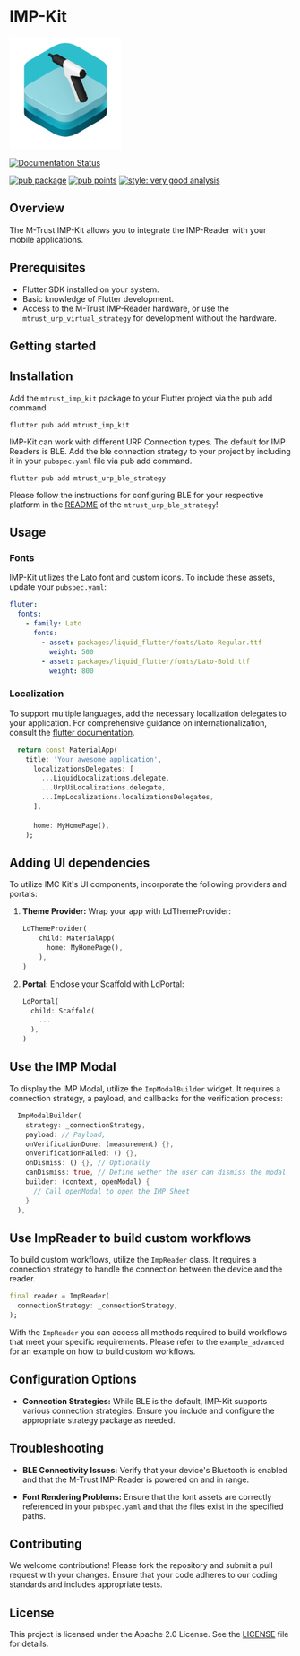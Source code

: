 

# IMP-Kit

<img src="https://github.com/emdgroup/mtrust-imp-kit/blob/main/banner.png?raw=true" alt="Description" width="200">

[![Documentation Status](https://img.shields.io/badge/Documentation-IMP--Kit%20Docs-blue?style=flat&logo=readthedocs)](https://docs.mtrust.io/sdks/imp-kit/)


[![pub package](https://img.shields.io/pub/v/mtrust_imp_kit.svg)](https://pub.dev/packages/mtrust_imp_kit)
[![pub points](https://img.shields.io/pub/points/mtrust_imp_kit)](https://pub.dev/packages/mtrust_imp_kit/score)
[![style: very good analysis](https://img.shields.io/badge/style-very_good_analysis-B22C89.svg)](https://pub.dev/packages/very_good_analysis)

## Overview

The M-Trust IMP-Kit allows you to integrate the IMP-Reader with your mobile applications.

## Prerequisites

- Flutter SDK installed on your system.
- Basic knowledge of Flutter development.
- Access to the M-Trust IMP-Reader hardware, or use the `mtrust_urp_virtual_strategy` for development without the hardware.

## Getting started

## Installation

Add the `mtrust_imp_kit` package to your Flutter project via the pub add command 
```
flutter pub add mtrust_imp_kit
```

IMP-Kit can work with different URP Connection types. The default for IMP Readers is BLE. 
Add the ble connection strategy to your project by including it in your `pubspec.yaml` file via pub add command.
```
flutter pub add mtrust_urp_ble_strategy
```

Please follow the instructions for configuring BLE for your respective platform in the [README](https://github.com/emdgroup/mtrust-urp/blob/main/mtrust_urp_ble_strategy/README.md) of the `mtrust_urp_ble_strategy`!


## Usage

### Fonts

IMP-Kit utilizes the Lato font and custom icons. To include these assets, update your `pubspec.yaml`:

```yaml
fluter:
  fonts: 
    - family: Lato
      fonts:
        - asset: packages/liquid_flutter/fonts/Lato-Regular.ttf
          weight: 500
        - asset: packages/liquid_flutter/fonts/Lato-Bold.ttf
          weight: 800
```

### Localization
To support multiple languages, add the necessary localization delegates to your application. For comprehensive guidance on internationalization, consult the [flutter documentation](https://docs.flutter.dev/ui/accessibility-and-internationalization/internationalization).

```dart
  return const MaterialApp(
    title: 'Your awesome application',
      localizationsDelegates: [
        ...LiquidLocalizations.delegate,
        ...UrpUiLocalizations.delegate,
        ...ImpLocalizations.localizationsDelegates,
      ],
      
      home: MyHomePage(),
    );
```

## Adding UI dependencies

To utilize IMC Kit's UI components, incorporate the following providers and portals:

1. **Theme Provider:** Wrap your app with LdThemeProvider:
    ```dart
    LdThemeProvider(
        child: MaterialApp(
          home: MyHomePage(),
        ),
    )
    ```

2. **Portal:** Enclose your Scaffold with LdPortal:

    ```dart
    LdPortal(
      child: Scaffold(
        ...
      ),
    )
    ```

## Use the IMP Modal 

To display the IMP Modal, utilize the `ImpModalBuilder` widget. It requires a connection strategy, a payload, and callbacks for the verification process:


```dart
  ImpModalBuilder(
    strategy: _connectionStrategy,
    payload: // Payload,
    onVerificationDone: (measurement) {},
    onVerificationFailed: () {},
    onDismiss: () {}, // Optionally
    canDismiss: true, // Define wether the user can dismiss the modal
    builder: (context, openModal) {
      // Call openModal to open the IMP Sheet
    }
  ),

```

## Use ImpReader to build custom workflows

To build custom workflows, utilize the `ImpReader` class. It requires a connection strategy to handle the connection between the device and the reader. 

```dart
final reader = ImpReader(
  connectionStrategy: _connectionStrategy,
);
```

With the `ImpReader` you can access all methods required to build workflows that meet your specific requirements. Please refer to the `example_advanced` for an example on how to build custom workflows.

## Configuration Options
- **Connection Strategies:** While BLE is the default, IMP-Kit supports various connection strategies. Ensure you include and configure the appropriate strategy package as needed.

## Troubleshooting
- **BLE Connectivity Issues:** Verify that your device's Bluetooth is enabled and that the M-Trust IMP-Reader is powered on and in range.

- **Font Rendering Problems:** Ensure that the font assets are correctly referenced in your `pubspec.yaml` and that the files exist in the specified paths.

## Contributing
We welcome contributions! Please fork the repository and submit a pull request with your changes. Ensure that your code adheres to our coding standards and includes appropriate tests.

## License
This project is licensed under the Apache 2.0 License. See the [LICENSE](./LICENSE) file for details.